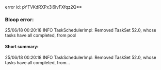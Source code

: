 error id: pYTVKdRXPx3i6ivFXfqz2Q==
### Bloop error:

25/06/18 00:20:18 INFO TaskSchedulerImpl: Removed TaskSet 52.0, whose tasks have all completed, from pool
#### Short summary: 

25/06/18 00:20:18 INFO TaskSchedulerImpl: Removed TaskSet 52.0, whose tasks have all completed, from...